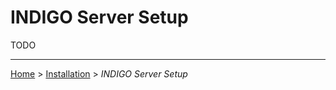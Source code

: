 # INDIGO Server Setup

TODO

---

[Home](../README.md) > [Installation](README.md) > *INDIGO Server Setup*

